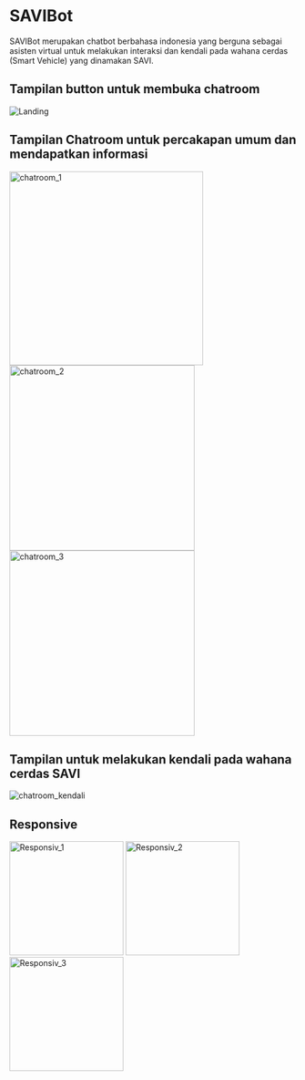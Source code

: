 # SAVIBot
SAVIBot merupakan chatbot berbahasa indonesia yang berguna sebagai asisten virtual untuk melakukan interaksi dan kendali pada wahana cerdas (Smart Vehicle) yang dinamakan SAVI.

## Tampilan button untuk membuka chatroom
![Landing](https://drive.google.com/uc?export=view&id=1ZfhT7_cFNYomojni0tPW3Iyyt24BEdEc)

## Tampilan Chatroom untuk percakapan umum dan mendapatkan informasi
<img src="https://drive.google.com/uc?export=view&id=12eqV2YOye_fP_S7P72vhtOsSASjAcVYT" width="340" alt="chatroom_1"> <img src="https://drive.google.com/uc?export=view&id=15ro6P7OkUGvgO1S-s42V4rsSN1Pq_vFn" width="325" alt="chatroom_2"> <img src="https://drive.google.com/uc?export=view&id=1y0euRICGdVL3dmpQUiYHR_zFKpNZxoag" width="325" alt="chatroom_3"> 






## Tampilan untuk melakukan kendali pada wahana cerdas SAVI
![chatroom_kendali](https://drive.google.com/uc?export=view&id=12rro2xjWDczNZbQWFUGorPx-yFRdEKFB)


## Responsive
<img src="https://drive.google.com/uc?export=view&id=1oASEyxbS4aMx4x2653hxwyakw0LCJjzO" width="200" alt="Responsiv_1"> 
<img src="https://drive.google.com/uc?export=view&id=1RsnEcbzGIwWpt0UspOe2hrGfconeeWFm" width="200" alt="Responsiv_2"> 
<img src="https://drive.google.com/uc?export=view&id=1LoaErCMgw0B5EbtxzmCAVg2cH_G1e_yv" width="200" alt="Responsiv_3">
